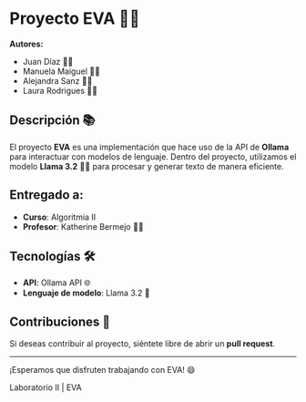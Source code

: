 # Proyecto EVA 🤖✨

**Autores:**
- Juan Díaz 👨‍💻
- Manuela Maiguel 👩‍💻
- Alejandra Sanz 👩‍💻
- Laura Rodrigues 👩‍💻

## Descripción 📚

El proyecto **EVA** es una implementación que hace uso de la API de **Ollama** para interactuar con modelos de lenguaje. Dentro del proyecto, utilizamos el modelo **Llama 3.2** 🦙💡 para procesar y generar texto de manera eficiente.

## Entregado a:  
- **Curso**: Algoritmia II   
- **Profesor**: Katherine Bermejo 👩‍🏫

## Tecnologías 🛠️

- **API**: Ollama API 🌐
- **Lenguaje de modelo**: Llama 3.2 🧠

## Contribuciones 🤝

Si deseas contribuir al proyecto, siéntete libre de abrir un **pull request**.

---

¡Esperamos que disfruten trabajando con EVA! 😄

Laboratorio II | EVA
